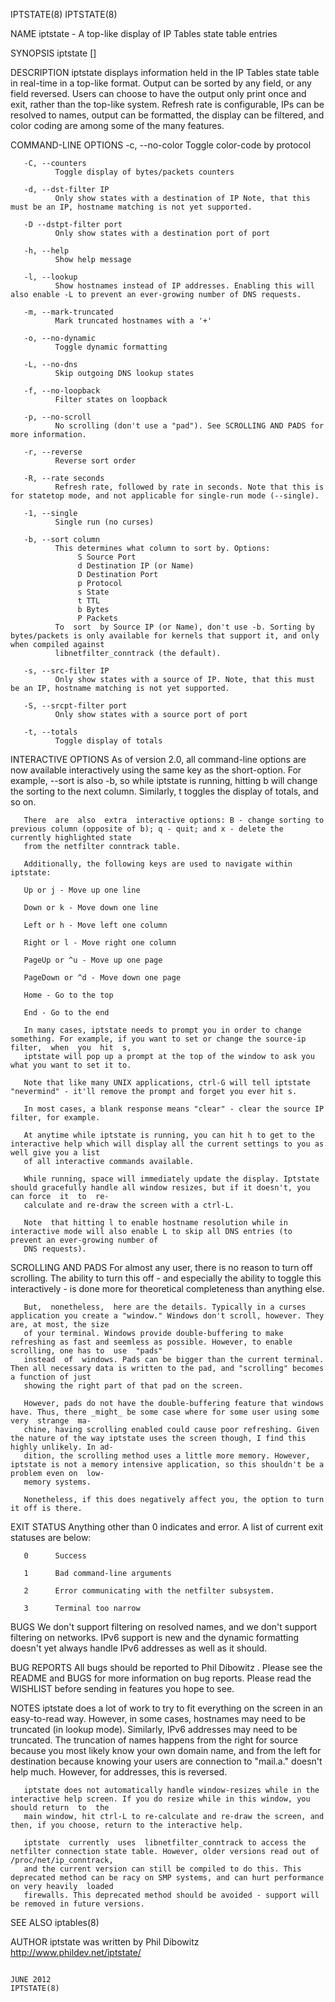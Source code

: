 IPTSTATE(8)                                                                                                                                              IPTSTATE(8)

NAME
       iptstate - A top-like display of IP Tables state table entries

SYNOPSIS
       iptstate [<options>]

DESCRIPTION
       iptstate displays information held in the IP Tables state table in real-time in a top-like format.  Output can be sorted by any field, or any field reversed.
       Users can choose to have the output only print once and exit, rather than the top-like system. Refresh rate is configurable, IPs can be  resolved  to  names,
       output can be formatted, the display can be filtered, and color coding are among some of the many features.

COMMAND-LINE OPTIONS
       -c, --no-color
              Toggle color-code by protocol

       -C, --counters
              Toggle display of bytes/packets counters

       -d, --dst-filter IP
              Only show states with a destination of IP Note, that this must be an IP, hostname matching is not yet supported.

       -D --dstpt-filter port
              Only show states with a destination port of port

       -h, --help
              Show help message

       -l, --lookup
              Show hostnames instead of IP addresses. Enabling this will also enable -L to prevent an ever-growing number of DNS requests.

       -m, --mark-truncated
              Mark truncated hostnames with a '+'

       -o, --no-dynamic
              Toggle dynamic formatting

       -L, --no-dns
              Skip outgoing DNS lookup states

       -f, --no-loopback
              Filter states on loopback

       -p, --no-scroll
              No scrolling (don't use a "pad"). See SCROLLING AND PADS for more information.

       -r, --reverse
              Reverse sort order

       -R, --rate seconds
              Refresh rate, followed by rate in seconds. Note that this is for statetop mode, and not applicable for single-run mode (--single).

       -1, --single
              Single run (no curses)

       -b, --sort column
              This determines what column to sort by. Options:
                   S Source Port
                   d Destination IP (or Name)
                   D Destination Port
                   p Protocol
                   s State
                   t TTL
                   b Bytes
                   P Packets
              To  sort  by Source IP (or Name), don't use -b. Sorting by bytes/packets is only available for kernels that support it, and only when compiled against
              libnetfilter_conntrack (the default).

       -s, --src-filter IP
              Only show states with a source of IP. Note, that this must be an IP, hostname matching is not yet supported.

       -S, --srcpt-filter port
              Only show states with a source port of port

       -t, --totals
              Toggle display of totals

INTERACTIVE OPTIONS
       As of version 2.0, all command-line options are now available interactively using the same key as the short-option. For example, --sort is also -b, so  while
       iptstate is running, hitting b will change the sorting to the next column. Similarly, t toggles the display of totals, and so on.

       There  are  also  extra  interactive options: B - change sorting to previous column (opposite of b); q - quit; and x - delete the currently highlighted state
       from the netfilter conntrack table.

       Additionally, the following keys are used to navigate within iptstate:

       Up or j - Move up one line

       Down or k - Move down one line

       Left or h - Move left one column

       Right or l - Move right one column

       PageUp or ^u - Move up one page

       PageDown or ^d - Move down one page

       Home - Go to the top

       End - Go to the end

       In many cases, iptstate needs to prompt you in order to change something. For example, if you want to set or change the source-ip filter,  when  you  hit  s,
       iptstate will pop up a prompt at the top of the window to ask you what you want to set it to.

       Note that like many UNIX applications, ctrl-G will tell iptstate "nevermind" - it'll remove the prompt and forget you ever hit s.

       In most cases, a blank response means "clear" - clear the source IP filter, for example.

       At anytime while iptstate is running, you can hit h to get to the interactive help which will display all the current settings to you as well give you a list
       of all interactive commands available.

       While running, space will immediately update the display. Iptstate should gracefully handle all window resizes, but if it doesn't, you can force  it  to  re-
       calculate and re-draw the screen with a ctrl-L.

       Note  that hitting l to enable hostname resolution while in interactive mode will also enable L to skip all DNS entries (to prevent an ever-growing number of
       DNS requests).

SCROLLING AND PADS
       For almost any user, there is no reason to turn off scrolling. The ability to turn this off - and especially the ability to toggle this  interactively  -  is
       done more for theoretical completeness than anything else.

       But,  nonetheless,  here are the details. Typically in a curses application you create a "window." Windows don't scroll, however. They are, at most, the size
       of your terminal. Windows provide double-buffering to make refreshing as fast and seemless as possible. However, to enable scrolling, one has to  use  "pads"
       instead  of  windows. Pads can be bigger than the current terminal. Then all necessary data is written to the pad, and "scrolling" becomes a function of just
       showing the right part of that pad on the screen.

       However, pads do not have the double-buffering feature that windows have. Thus, there _might_ be some case where for some user using some  very  strange  ma‐
       chine, having scrolling enabled could cause poor refreshing. Given the nature of the way iptstate uses the screen though, I find this highly unlikely. In ad‐
       dition, the scrolling method uses a little more memory. However, iptstate is not a memory intensive application, so this shouldn't be a problem even on  low-
       memory systems.

       Nonetheless, if this does negatively affect you, the option to turn it off is there.

EXIT STATUS
       Anything other than 0 indicates and error. A list of current exit statuses are below:

       0      Success

       1      Bad command-line arguments

       2      Error communicating with the netfilter subsystem.

       3      Terminal too narrow

BUGS
       We  don't  support filtering on resolved names, and we don't support filtering on networks. IPv6 support is new and the dynamic formatting doesn't yet always
       handle IPv6 addresses as well as it should.

BUG REPORTS
       All bugs should be reported to Phil Dibowitz <phil AT ipom DOT com>. Please see the README and BUGS for more information on  bug  reports.  Please  read  the
       WISHLIST before sending in features you hope to see.

NOTES
       iptstate  does  a  lot  of work to try to fit everything on the screen in an easy-to-read way. However, in some cases, hostnames may need to be truncated (in
       lookup mode). Similarly, IPv6 addresses may need to be truncated. The truncation of names happens from the right for source because you most likely know your
       own  domain name, and from the left for destination because knowing your users are connection to "mail.a." doesn't help much. However, for addresses, this is
       reversed.

       iptstate does not automatically handle window-resizes while in the interactive help screen. If you do resize while in this window, you should return  to  the
       main window, hit ctrl-L to re-calculate and re-draw the screen, and then, if you choose, return to the interactive help.

       iptstate  currently  uses  libnetfilter_conntrack to access the netfilter connection state table. However, older versions read out of /proc/net/ip_conntrack,
       and the current version can still be compiled to do this. This deprecated method can be racy on SMP systems, and can hurt performance on very heavily  loaded
       firewalls. This deprecated method should be avoided - support will be removed in future versions.

SEE ALSO
       iptables(8)

AUTHOR
       iptstate was written by Phil Dibowitz <phil AT ipom DOT com>
       http://www.phildev.net/iptstate/

                                                                              JUNE 2012                                                                  IPTSTATE(8)

